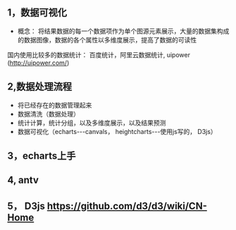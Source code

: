 ## 1，数据可视化

* 概念： 将结果数据的每一个数据项作为单个图源元素展示，大量的数据集构成的数据图像，数据的各个属性以多维度展示，提高了数据的可读性


国内使用比较多的数据统计： 百度统计，阿里云数据统计,  uipower (http://uipower.com/)

## 2,数据处理流程

* 将已经存在的数据管理起来
* 数据清洗（数据处理）
* 统计计算，统计分组，以及多维度展示，以及结果预测
* 数据可视化（echarts---canvals， heightcharts---使用js写的， D3js）


## 3，echarts上手


## 4, antv 

## 5， D3js https://github.com/d3/d3/wiki/CN-Home